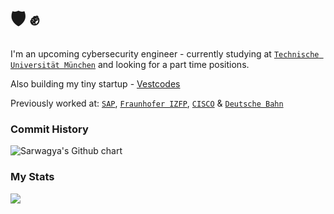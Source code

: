 # 🛡️ ✊

I'm an upcoming cybersecurity engineer - currently studying at [`Technische Universität München`](https://www.tum.de/) and looking for a part time positions.

Also building my tiny startup - [Vestcodes](https://vestcodes.co/)  

Previously worked at: [`SAP`](https://www.sap.com/), [`Fraunhofer IZFP`](https://www.izfp.fraunhofer.de/), [`CISCO`](https://www.cisco.com/) & [`Deutsche Bahn`](https://bahn.de/)

### Commit History

<img src="http://ghchart.rshah.org/0xsarwagya" alt="Sarwagya's Github chart" />

### My Stats
![](http://github-profile-summary-cards.vercel.app/api/cards/profile-details?username=0xsarwagya&theme=default)

